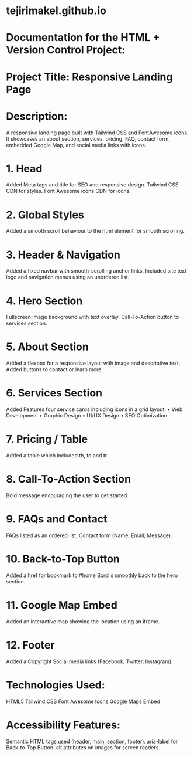 # tejirimakel.github.io
# Documentation for the HTML + Version Control Project:
# Project Title: Responsive Landing Page
# Description:
A responsive landing page built with Tailwind CSS and FontAwesome icons. It showcases an about section, services, pricing, FAQ, contact form, embedded Google Map, and social media links with icons.


# 1. Head
Added Meta tags and title for SEO and responsive design.
Tailwind CSS CDN for styles.
Font Awesome icons CDN for icons.

# 2. Global Styles
Added a smooth scroll behaviour to the html element for smooth scrolling.

# 3. Header & Navigation
Added a fixed navbar with smooth-scrolling anchor links.
Included site text logo and navigation menus using an unordered list.

# 4. Hero Section
Fullscreen image background with text overlay.
Call-To-Action button to services section.

# 5. About Section
Added a flexbox for a responsive layout with image and descriptive text.
Added buttons to contact or learn more.

# 6. Services Section
Added Features four service cards including icons in a grid layout. 
•	Web Development
•	Graphic Design
•	UI/UX Design
•	SEO Optimization

# 7. Pricing / Table
Added a table which included th, td and tr.

# 8. Call-To-Action Section
Bold message encouraging the user to get started.

# 9. FAQs and Contact
FAQs listed as an ordered list.
Contact form (Name, Email, Message).

# 10. Back-to-Top Button
Added a href for bookmark to #home
Scrolls smoothly back to the hero section.

# 11. Google Map Embed
Added an interactive map showing the location using an iframe.

# 12. Footer
Added a Copyright
Social media links (Facebook, Twitter, Instagram)

# Technologies Used:
HTML5
Tailwind CSS
Font Awesome Icons
Google Maps Embed

# Accessibility Features:
Semantic HTML tags used (header, main, section, footer).
aria-label for Back-to-Top Button.
alt attributes on images for screen readers.
